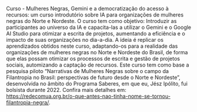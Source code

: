 Curso - Mulheres Negras, Gemini e a democratização do acesso à recursos: um curso introdutório sobre IA para organizações de mulheres negras do Norte e Nordeste. 
O curso tem como objetivo: Introduzir as participantes ao universo da IA e capacita-las a utilizar o Gemini e o Google AI Studio para otimizar a escrita de projetos, aumentando a eficiência e o impacto de suas organizações no dia-a-dia. A ideia é replicar os aprendizados obtidos neste curso, adaptando-os para a realidade das organizações de mulheres negras no Norte e Nordeste do Brasil, de forma que elas possam otimizar os processos de escrita e gestão de projetos sociais, automizando a captação de recursos. 
Este curso tem como base a pesquisa piloto “Narrativas de Mulheres Negras sobre o campo da Filantropia no Brasil: perspectivas de futuro desde o Norte e Nordeste”, desenvolvida no âmbito do Programa Saberes, em que eu, Jész Ipólito, fui bolsista durante 2022. Confira mais detalhes em: https://redecomua.org.br/o-que-antes-nao-tinha-nome-se-tornou-filantropia-negra/. 
